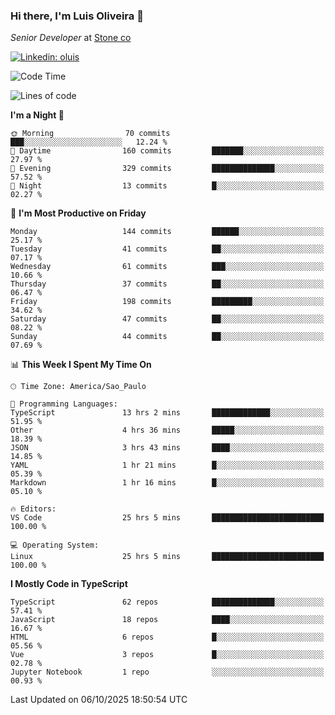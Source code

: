 ### Hi there, I'm Luis Oliveira 👋
*Senior Developer* at [Stone co](https://www.stone.com.br)  

[![Linkedin: oluis](https://img.shields.io/badge/-ooluis-blue?style=flat-square&logo=Linkedin&logoColor=white&link=https://www.linkedin.com/in/ooluis)](https://www.linkedin.com/in/ooluis/)

<!--START_SECTION:waka-->
![Code Time](http://img.shields.io/badge/Code%20Time-5%2C224%20hrs%2049%20mins-blue)

![Lines of code](https://img.shields.io/badge/From%20Hello%20World%20I%27ve%20Written-331.0%20thousand%20lines%20of%20code-blue)

**I'm a Night 🦉** 

```text
🌞 Morning                70 commits          ███░░░░░░░░░░░░░░░░░░░░░░   12.24 % 
🌆 Daytime                160 commits         ███████░░░░░░░░░░░░░░░░░░   27.97 % 
🌃 Evening                329 commits         ██████████████░░░░░░░░░░░   57.52 % 
🌙 Night                  13 commits          █░░░░░░░░░░░░░░░░░░░░░░░░   02.27 % 
```
📅 **I'm Most Productive on Friday** 

```text
Monday                   144 commits         ██████░░░░░░░░░░░░░░░░░░░   25.17 % 
Tuesday                  41 commits          ██░░░░░░░░░░░░░░░░░░░░░░░   07.17 % 
Wednesday                61 commits          ███░░░░░░░░░░░░░░░░░░░░░░   10.66 % 
Thursday                 37 commits          ██░░░░░░░░░░░░░░░░░░░░░░░   06.47 % 
Friday                   198 commits         █████████░░░░░░░░░░░░░░░░   34.62 % 
Saturday                 47 commits          ██░░░░░░░░░░░░░░░░░░░░░░░   08.22 % 
Sunday                   44 commits          ██░░░░░░░░░░░░░░░░░░░░░░░   07.69 % 
```


📊 **This Week I Spent My Time On** 

```text
🕑︎ Time Zone: America/Sao_Paulo

💬 Programming Languages: 
TypeScript               13 hrs 2 mins       █████████████░░░░░░░░░░░░   51.95 % 
Other                    4 hrs 36 mins       █████░░░░░░░░░░░░░░░░░░░░   18.39 % 
JSON                     3 hrs 43 mins       ████░░░░░░░░░░░░░░░░░░░░░   14.85 % 
YAML                     1 hr 21 mins        █░░░░░░░░░░░░░░░░░░░░░░░░   05.39 % 
Markdown                 1 hr 16 mins        █░░░░░░░░░░░░░░░░░░░░░░░░   05.10 % 

🔥 Editors: 
VS Code                  25 hrs 5 mins       █████████████████████████   100.00 % 

💻 Operating System: 
Linux                    25 hrs 5 mins       █████████████████████████   100.00 % 
```

**I Mostly Code in TypeScript** 

```text
TypeScript               62 repos            ██████████████░░░░░░░░░░░   57.41 % 
JavaScript               18 repos            ████░░░░░░░░░░░░░░░░░░░░░   16.67 % 
HTML                     6 repos             █░░░░░░░░░░░░░░░░░░░░░░░░   05.56 % 
Vue                      3 repos             █░░░░░░░░░░░░░░░░░░░░░░░░   02.78 % 
Jupyter Notebook         1 repo              ░░░░░░░░░░░░░░░░░░░░░░░░░   00.93 % 
```




 Last Updated on 06/10/2025 18:50:54 UTC
<!--END_SECTION:waka-->
